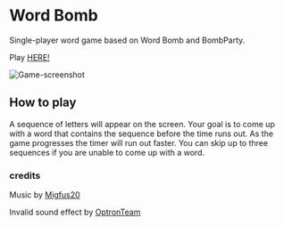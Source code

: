 # Word Bomb
Single-player word game based on Word Bomb and BombParty.

Play [HERE!](https://amondragonfl.github.io/word-bomb/)

![Game-screenshot](https://github.com/user-attachments/assets/960104ee-6086-4216-8612-8a3e3aada40c)

How to play
------

A sequence of letters will appear on the screen. Your goal is to come up with a word that contains the sequence before the time runs out. As the game progresses the timer will run out faster. You can skip up to three sequences if 
you are unable to come up with a word.

### credits

Music by [Migfus20](https://freesound.org/people/Migfus20/)

Invalid sound effect by [OptronTeam](https://freesound.org/people/OptronTeam/)




